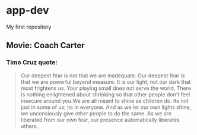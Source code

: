 # app-dev
My first repository

## **Movie:** Coach Carter
### Timo Cruz quote:
> Our deepest fear is not that we are inadequate. Our deepest fear is that we are powerful beyond measure. It is our light, not our dark that most frightens us. Your playing small does not serve the world. There is nothing enlightened about shrinking so that other people don't feel insecure around you.We are all meant to shine as children do. Its not just in some of us; its in everyone. And as we let our own lights shine, we unconsiously give other people to do the same. As we are liberated from our own fear, our presence automatically liberates others.
